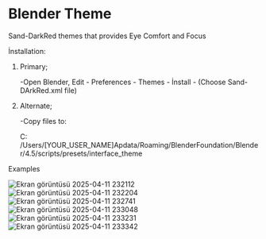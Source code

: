 # Blender Theme

Sand-DarkRed themes that provides Eye Comfort and Focus


İnstallation:
  
  1. Primary;

     -Open Blender,  Edit - Preferences - Themes - İnstall - (Choose Sand-DArkRed.xml file)


  2. Alternate;

      -Copy files to:
       
       C: /Users/[YOUR_USER_NAME]Apdata/Roaming/BlenderFoundation/Blender/4.5/scripts/presets/interface_theme


 Examples

![Ekran görüntüsü 2025-04-11 232112](https://github.com/user-attachments/assets/d74bf246-a776-4671-8a15-9ffca5528b3e)
![Ekran görüntüsü 2025-04-11 232204](https://github.com/user-attachments/assets/a564c9d2-cd15-4bee-9baa-b38a90c37a13)
![Ekran görüntüsü 2025-04-11 232741](https://github.com/user-attachments/assets/17ac80ce-2dd6-4710-b958-d1831322094a)
![Ekran görüntüsü 2025-04-11 233048](https://github.com/user-attachments/assets/2edfce07-fff2-43d2-a19c-3e3b0ac86749)
![Ekran görüntüsü 2025-04-11 233231](https://github.com/user-attachments/assets/bed75d9b-b00d-4555-b2e2-137c4e7ddfd8)
![Ekran görüntüsü 2025-04-11 233342](https://github.com/user-attachments/assets/91eccc24-f2a6-4808-b996-6d15ee80c24b)
